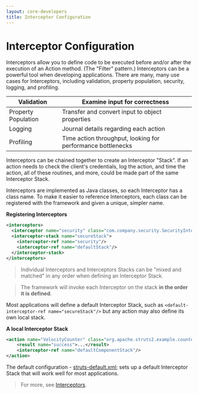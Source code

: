 ```yaml
---
layout: core-developers
title: Interceptor Configuration
---
```


# Interceptor Configuration

Interceptors allow you to define code to be executed before and/or after the execution of an Action method. 
(The "Filter" pattern.) Interceptors can be a powerful tool when developing applications. There are many, many use cases 
for Interceptors, including validation, property population, security, logging, and profiling.

| Validation | Examine input for correctness |
|------------|-------------------------------|
| Property Population | Transfer and convert input to object properties |
| Logging | Journal details regarding each action |
| Profiling | Time action throughput, looking for performance bottlenecks |

Interceptors can be chained together to create an Interceptor "Stack". If an action needs to check the client's 
credentials, log the action, and time the action, all of these routines, and more, could be made part of the same 
Interceptor Stack.

Interceptors are implemented as Java classes, so each Interceptor has a class name. To make it easier to reference 
Interceptors, each class can be registered with the framework and given a unique, simpler name.

**Registering Interceptors**

```xml
<interceptors>
  <interceptor name="security" class="com.company.security.SecurityInterceptor"/>
  <interceptor-stack name="secureStack">
    <interceptor-ref name="security"/>
    <interceptor-ref name="defaultStack"/>
  </interceptor-stack>
</interceptors>
```

> Individual Interceptors and Interceptors Stacks can be "mixed and matched" in any order when defining an Interceptor Stack.

> The framework will invoke each Interceptor on the stack **in the order it is defined**.

Most applications will define a default Interceptor Stack, such as `<default-interceptor-ref name="secureStack"/>` 
but any action may also define its own local stack.

**A local Interceptor Stack**

```xml
<action name="VelocityCounter" class="org.apache.struts2.example.counter.SimpleCounter">
    <result name="success">...</result>
    <interceptor-ref name="defaultComponentStack"/>
</action>
```

The default configuration - [struts-default.xml](struts-default-xml.html); sets up a default Interceptor Stack that 
will work well for most applications.

> For more, see [Interceptors](interceptors.html).
